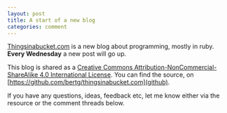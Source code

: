 ```yaml
---
layout: post
title: A start of a new blog
categories: comment
---
```


[Thingsinabucket.com](http://Thingsinabucket.com) is a new blog about programming, mostly in ruby. **Every Wednesday** a new post will go up.

This blog is shared as a [Creative Commons Attribution-NonCommercial-ShareAlike 4.0 International License](http://creativecommons.org/licenses/by-nc-sa/4.0/). You can find the source, on [https://github.com/bertg/thingsinabucket.com](github).

If you have any questions, ideas, feedback etc, let me know either via the resource or the comment threads below.
